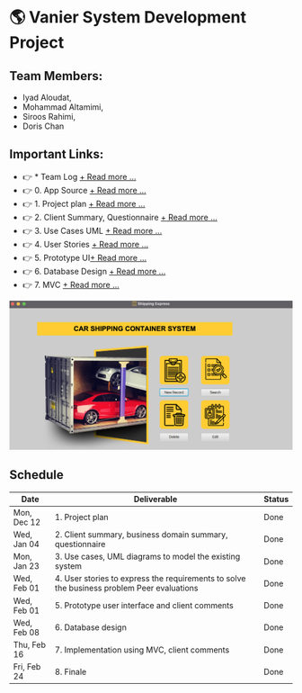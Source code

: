# 🌎 Vanier System Development Project


## Team Members: 
- Iyad Aloudat, 
- Mohammad Altamimi, 
- Siroos Rahimi, 
- Doris Chan

## Important Links: 
- 👉 * Team Log [+ Read more ...](Team-Log.md)
- 👉 0. App Source [+ Read more ...](0-AppSource/src/main/java/com/example/systemproject)
- 👉 1. Project plan [+ Read more ...](1-Project-Plan)
- 👉 2. Client Summary, Questionnaire  [+ Read more ...](2-Client-Summary)
- 👉 3. Use Cases UML [+ Read more ...](3-Use-Cases-UML)
- 👉 4. User Stories [+ Read more ...](4-User-Stories)
- 👉 5. Prototype UI[+ Read more ...](5-PrototypeUI)
- 👉 6. Database Design [+ Read more ...](6-Database-Design)
- 👉 7. MVC  [+ Read more ...](0-AppSource)

![System UI](5-PrototypeUI/images/SystemUI-07.png)


## Schedule
| Date | Deliverable | Status
|---|---|---|
| Mon, Dec 12 | 1. Project plan | Done |
| Wed, Jan 04 | 2. Client summary, business domain summary, questionnaire | Done  |
| Mon, Jan 23 | 3. Use cases, UML diagrams to model the existing system | Done |
| Wed, Feb 01 | 4. User stories to express the requirements to solve the business problem Peer evaluations | Done |
| Wed, Feb 01 | 5. Prototype user interface and client comments | Done |
| Wed, Feb 08 | 6. Database design | Done |
| Thu, Feb 16 | 7. Implementation using MVC, client comments | Done |
| Fri, Feb 24 | 8. Finale | Done |
